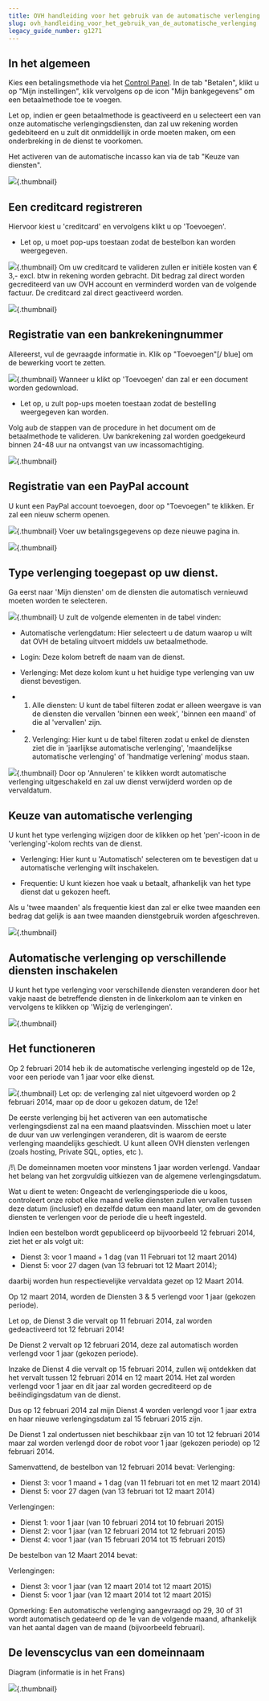 ```yaml
---
title: OVH handleiding voor het gebruik van de automatische verlenging
slug: ovh_handleiding_voor_het_gebruik_van_de_automatische_verlenging
legacy_guide_number: g1271
---
```



## In het algemeen
Kies een betalingsmethode via het [Control Panel](https://www.ovh.com/manager/web/). In de tab "Betalen", klikt u op "Mijn instellingen", klik vervolgens op de icon "Mijn bankgegevens" om een ​​betaalmethode toe te voegen. 

Let op, indien er geen betaalmethode is geactiveerd en u selecteert een van onze automatische verlengingsdiensten, dan zal uw rekening worden gedebiteerd en u zult dit onmiddellijk in orde moeten maken, om een onderbreking in de dienst te voorkomen.

Het activeren van de automatische incasso kan via de tab "Keuze van diensten".

![](images/3734.png){.thumbnail}


## Een creditcard registreren
Hiervoor kiest u 'creditcard' en vervolgens klikt u op 'Toevoegen'. 


- Let op, u moet pop-ups toestaan zodat de bestelbon kan worden weergegeven.



![](images/3735.png){.thumbnail}
Om uw creditcard te valideren zullen er initiële kosten van € 3,- excl. btw in rekening worden gebracht.
Dit bedrag zal direct worden gecrediteerd van uw OVH account en verminderd worden van de volgende factuur.
De creditcard zal direct geactiveerd worden.

![](images/3736.png){.thumbnail}


## Registratie van een bankrekeningnummer
Allereerst, vul de gevraagde informatie in. Klik op "Toevoegen"[/ blue] om de bewerking voort te zetten.

![](images/3738.png){.thumbnail}
Wanneer u klikt op 'Toevoegen' dan zal er een document worden gedownload. 


- Let op, u zult pop-ups moeten toestaan zodat de bestelling weergegeven kan worden.


Volg aub de stappen van de procedure in het document om de betaalmethode te valideren. Uw bankrekening zal worden goedgekeurd binnen 24-48 uur na ontvangst van uw incassomachtiging.

![](images/1077.png){.thumbnail}


## Registratie van een PayPal account
U kunt een PayPal account toevoegen, door op "Toevoegen" te klikken. Er zal een nieuw scherm openen.

![](images/3738.png){.thumbnail}
Voer uw betalingsgegevens op deze nieuwe pagina in.

![](images/3739.png){.thumbnail}


## Type verlenging toegepast op uw dienst.
Ga eerst naar 'Mijn diensten' om de diensten die automatisch vernieuwd moeten worden te selecteren.

![](images/3740.png){.thumbnail}
U zult de volgende elementen in de tabel vinden: 


- Automatische verlengdatum: Hier selecteert u de datum waarop u wilt dat OVH de betaling uitvoert middels uw betaalmethode. 

- Login: Deze kolom betreft de naam van de dienst. 

- Verlenging: Met deze kolom kunt u het huidige type verlenging van uw dienst bevestigen. 

- 1. Alle diensten: U kunt de tabel filteren zodat er alleen weergave is van de diensten die vervallen 'binnen een week', 'binnen een maand' of die al 'vervallen' zijn. 

- 2. Verlenging: Hier kunt u de tabel filteren zodat u enkel de diensten ziet die in 'jaarlijkse automatische verlenging', 'maandelijkse automatische verlenging' of 'handmatige verlening' modus staan.



![](images/3741.png){.thumbnail}
Door op 'Annuleren' te klikken wordt automatische verlenging uitgeschakeld en zal uw dienst verwijderd worden op de vervaldatum.


## Keuze van automatische verlenging
U kunt het type verlenging wijzigen door de klikken op het 'pen'-icoon in de 'verlenging'-kolom rechts van de dienst. 


- Verlenging: Hier kunt u 'Automatisch' selecteren om te bevestigen dat u automatische verlenging wilt inschakelen. 

- Frequentie: U kunt kiezen hoe vaak u betaalt, afhankelijk van het type dienst dat u gekozen heeft. 

Als u 'twee maanden' als frequentie kiest dan zal er elke twee maanden een bedrag dat gelijk is aan twee maanden dienstgebruik worden afgeschreven.


![](images/3742.png){.thumbnail}


## Automatische verlenging op verschillende diensten inschakelen
U kunt het type verlenging voor verschillende diensten veranderen door het vakje naast de betreffende diensten in de linkerkolom aan te vinken en vervolgens te klikken op 'Wijzig de verlengingen'.

![](images/3743.png){.thumbnail}


## Het functioneren
Op 2 februari 2014 heb ik de automatische verlenging ingesteld op de 12e, voor een periode van 1 jaar voor elke dienst.


![](images/1564.png){.thumbnail}
Let op: de verlenging zal niet uitgevoerd worden op 2 februari 2014, maar op de door u gekozen datum, de 12e!

De eerste verlenging bij het activeren van een automatische verlengingsdienst zal na een maand plaatsvinden. Misschien moet u later de duur van uw verlengingen veranderen, dit is waarom de eerste verlenging maandelijks geschiedt.
U kunt alleen OVH diensten verlengen (zoals hosting, Private SQL, opties, etc ).

/!\ De domeinnamen moeten voor minstens 1 jaar worden verlengd. Vandaar het belang van het zorgvuldig uitkiezen van de algemene verlengingsdatum.

Wat u dient te weten:
Ongeacht de verlengingsperiode die u koos, controleert onze robot elke maand welke diensten zullen vervallen tussen deze datum (inclusief) en dezelfde datum een maand later, om de gevonden diensten te verlengen voor de periode die u heeft ingesteld.

Indien een bestelbon wordt gepubliceerd op bijvoorbeeld 12 februari 2014, ziet het er als volgt uit:


- Dienst 3: voor 1 maand + 1 dag (van 11 Februari tot 12 maart 2014)
- Dienst 5: voor 27 dagen (van 13 februari tot 12 Maart 2014);

daarbij worden hun respectievelijke vervaldata gezet op 12 Maart 2014.

Op 12 maart 2014, worden de Diensten 3 & 5 verlengd voor 1 jaar (gekozen periode).

Let op, de Dienst 3 die vervalt op 11 februari 2014, zal worden gedeactiveerd tot 12 februari 2014!

De Dienst 2 vervalt op 12 februari 2014, deze zal automatisch worden verlengd voor 1 jaar (gekozen periode).

Inzake de Dienst 4 die vervalt op 15 februari 2014, zullen wij ontdekken dat het vervalt tussen 12 februari 2014 en 12 maart 2014. Het zal worden verlengd voor 1 jaar en dit jaar zal worden gecrediteerd op de beëindigingsdatum van de dienst.

Dus op 12 februari 2014 zal mijn Dienst 4 worden verlengd voor 1 jaar extra en haar nieuwe verlengingsdatum zal 15 februari 2015 zijn.

De Dienst 1 zal ondertussen niet beschikbaar zijn van 10 tot 12 februari 2014 maar zal worden verlengd door de robot voor 1 jaar (gekozen periode) op 12 februari 2014.

Samenvattend, de bestelbon van 12 februari 2014 bevat:
Verlenging:

- Dienst 3: voor 1 maand + 1 dag (van 11 februari tot en met 12 maart 2014)
- Dienst 5: voor 27 dagen (van 13 februari tot 12 maart 2014)


Verlengingen:

- Dienst 1: voor 1 jaar (van 10 februari 2014 tot  10 februari 2015)
- Dienst 2: voor 1 jaar (van 12 februari 2014 tot  12 februari 2015)
- Dienst 4: voor 1 jaar (van 15 februari 2014 tot 15 februari 2015)

De bestelbon van 12 Maart 2014 bevat:


Verlengingen:

- Dienst 3: voor 1 jaar (van 12 maart 2014 tot 12 maart 2015)
- Dienst 5: voor 1 jaar (van 12 maart 2014 tot 12 maart 2015)

Opmerking: Een automatische verlenging aangevraagd op 29, 30 of 31 wordt automatisch gedateerd op de 1e van de volgende maand, afhankelijk van het aantal dagen van de maand (bijvoorbeeld februari).



## De levenscyclus van een domeinnaam
Diagram (informatie is in het Frans)

![](images/2554.png){.thumbnail}

